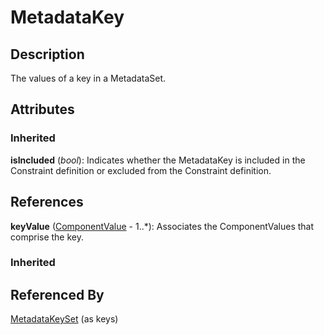
# MetadataKey





## Description

The values of a key in a MetadataSet.


## Attributes

### Inherited

**isIncluded** (*bool*): Indicates whether the MetadataKey is included in the Constraint definition or excluded from the Constraint definition.



## References

**keyValue** ([ComponentValue](../MetadataStructure/ComponentValue.md) - 1..*): Associates the ComponentValues that comprise the key.

### Inherited



## Referenced By

[MetadataKeySet](MetadataKeySet.md) (as keys)



